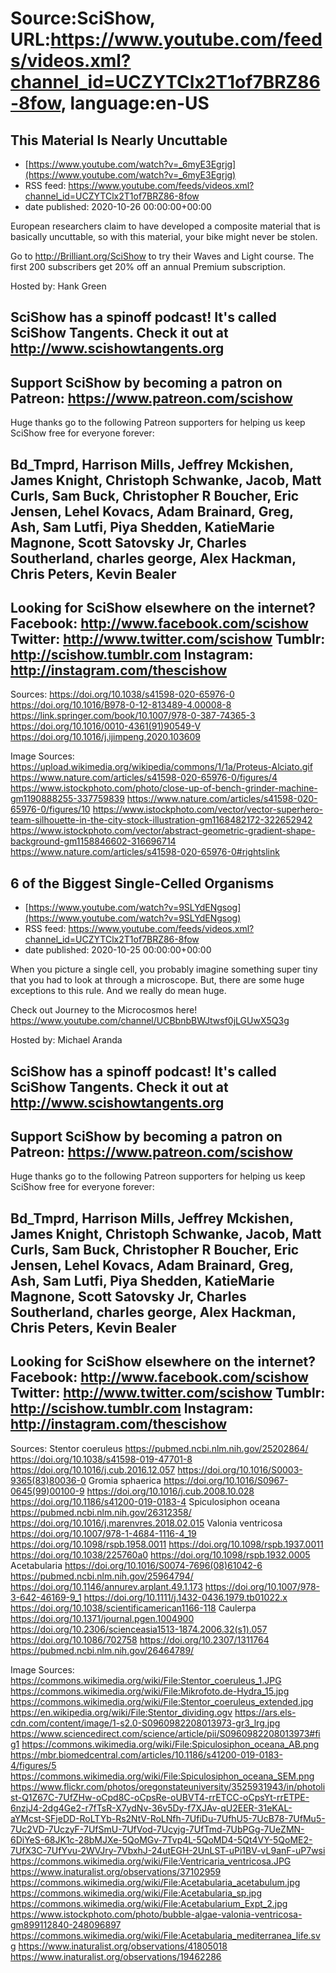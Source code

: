 # Source:SciShow, URL:https://www.youtube.com/feeds/videos.xml?channel_id=UCZYTClx2T1of7BRZ86-8fow, language:en-US

## This Material Is Nearly Uncuttable
 - [https://www.youtube.com/watch?v=_6myE3Egrjg](https://www.youtube.com/watch?v=_6myE3Egrjg)
 - RSS feed: https://www.youtube.com/feeds/videos.xml?channel_id=UCZYTClx2T1of7BRZ86-8fow
 - date published: 2020-10-26 00:00:00+00:00

European researchers claim to have developed a composite material that is basically uncuttable, so with this material, your bike might never be stolen. 

Go to http://Brilliant.org/SciShow to try their Waves and Light course. The first 200 subscribers get 20% off an annual Premium subscription.

Hosted by: Hank Green 

SciShow has a spinoff podcast! It's called SciShow Tangents. Check it out at http://www.scishowtangents.org
----------
Support SciShow by becoming a patron on Patreon: https://www.patreon.com/scishow
----------
Huge thanks go to the following Patreon supporters for helping us keep SciShow free for everyone forever:

Bd_Tmprd, Harrison Mills, Jeffrey Mckishen, James Knight, Christoph Schwanke, Jacob, Matt Curls, Sam Buck, Christopher R Boucher, Eric Jensen, Lehel Kovacs, Adam Brainard, Greg, Ash, Sam Lutfi, Piya Shedden, KatieMarie Magnone, Scott Satovsky Jr, Charles Southerland, charles george, Alex Hackman, Chris Peters, Kevin Bealer
----------
Looking for SciShow elsewhere on the internet?
Facebook: http://www.facebook.com/scishow
Twitter: http://www.twitter.com/scishow
Tumblr: http://scishow.tumblr.com
Instagram: http://instagram.com/thescishow
----------
Sources:
https://doi.org/10.1038/s41598-020-65976-0
https://doi.org/10.1016/B978-0-12-813489-4.00008-8
https://link.springer.com/book/10.1007/978-0-387-74365-3
https://doi.org/10.1016/0010-4361(91)90549-V
https://doi.org/10.1016/j.ijimpeng.2020.103609

Image Sources: 
https://upload.wikimedia.org/wikipedia/commons/1/1a/Proteus-Alciato.gif
https://www.nature.com/articles/s41598-020-65976-0/figures/4
https://www.istockphoto.com/photo/close-up-of-bench-grinder-machine-gm1190888255-337759839
https://www.nature.com/articles/s41598-020-65976-0/figures/10
https://www.istockphoto.com/vector/vector-superhero-team-silhouette-in-the-city-stock-illustration-gm1168482172-322652942
https://www.istockphoto.com/vector/abstract-geometric-gradient-shape-background-gm1158846602-316696714
https://www.nature.com/articles/s41598-020-65976-0#rightslink

## 6 of the Biggest Single-Celled Organisms
 - [https://www.youtube.com/watch?v=9SLYdENgsog](https://www.youtube.com/watch?v=9SLYdENgsog)
 - RSS feed: https://www.youtube.com/feeds/videos.xml?channel_id=UCZYTClx2T1of7BRZ86-8fow
 - date published: 2020-10-25 00:00:00+00:00

When you picture a single cell, you probably imagine something super tiny that you had to look at through a microscope. But, there are some huge exceptions to this rule. And we really do mean huge. 

Check out Journey to the Microcosmos here!
https://www.youtube.com/channel/UCBbnbBWJtwsf0jLGUwX5Q3g

Hosted by: Michael Aranda

SciShow has a spinoff podcast! It's called SciShow Tangents. Check it out at http://www.scishowtangents.org
----------
Support SciShow by becoming a patron on Patreon: https://www.patreon.com/scishow
----------
Huge thanks go to the following Patreon supporters for helping us keep SciShow free for everyone forever:

Bd_Tmprd, Harrison Mills, Jeffrey Mckishen, James Knight, Christoph Schwanke, Jacob, Matt Curls, Sam Buck, Christopher R Boucher, Eric Jensen, Lehel Kovacs, Adam Brainard, Greg, Ash, Sam Lutfi, Piya Shedden, KatieMarie Magnone, Scott Satovsky Jr, Charles Southerland, charles george, Alex Hackman, Chris Peters, Kevin Bealer
----------
Looking for SciShow elsewhere on the internet?
Facebook: http://www.facebook.com/scishow
Twitter: http://www.twitter.com/scishow
Tumblr: http://scishow.tumblr.com
Instagram: http://instagram.com/thescishow
----------
Sources:
Stentor coeruleus
https://pubmed.ncbi.nlm.nih.gov/25202864/
https://doi.org/10.1038/s41598-019-47701-8
https://doi.org/10.1016/j.cub.2016.12.057
https://doi.org/10.1016/S0003-9365(83)80036-0
Gromia sphaerica
https://doi.org/10.1016/S0967-0645(99)00100-9
https://doi.org/10.1016/j.cub.2008.10.028
https://doi.org/10.1186/s41200-019-0183-4
Spiculosiphon oceana
https://pubmed.ncbi.nlm.nih.gov/26312358/
https://doi.org/10.1016/j.marenvres.2018.02.015
Valonia ventricosa
https://doi.org/10.1007/978-1-4684-1116-4_19
https://doi.org/10.1098/rspb.1958.0011
https://doi.org/10.1098/rspb.1937.0011
https://doi.org/10.1038/225760a0
https://doi.org/10.1098/rspb.1932.0005
Acetabularia
https://doi.org/10.1016/S0074-7696(08)61042-6
https://pubmed.ncbi.nlm.nih.gov/25964794/
https://doi.org/10.1146/annurev.arplant.49.1.173
https://doi.org/10.1007/978-3-642-46169-9_1
https://doi.org/10.1111/j.1432-0436.1979.tb01022.x
https://doi.org/10.1038/scientificamerican1166-118
Caulerpa
https://doi.org/10.1371/journal.pgen.1004900
https://doi.org/10.2306/scienceasia1513-1874.2006.32(s1).057
https://doi.org/10.1086/702758
https://doi.org/10.2307/1311764
https://pubmed.ncbi.nlm.nih.gov/26464789/

Image Sources:
https://commons.wikimedia.org/wiki/File:Stentor_coeruleus_1.JPG
https://commons.wikimedia.org/wiki/File:Mikrofoto.de-Hydra_15.jpg
https://commons.wikimedia.org/wiki/File:Stentor_coeruleus_extended.jpg
https://en.wikipedia.org/wiki/File:Stentor_dividing.ogv
https://ars.els-cdn.com/content/image/1-s2.0-S0960982208013973-gr3_lrg.jpg
https://www.sciencedirect.com/science/article/pii/S0960982208013973#fig1
https://commons.wikimedia.org/wiki/File:Spiculosiphon_oceana_AB.png
https://mbr.biomedcentral.com/articles/10.1186/s41200-019-0183-4/figures/5
https://commons.wikimedia.org/wiki/File:Spiculosiphon_oceana_SEM.png
https://www.flickr.com/photos/oregonstateuniversity/3525931943/in/photolist-Q1Z67C-7UfZHw-oCpd8C-oCpsRe-oUBVT4-rrETCC-oCpsYt-rrETPE-6nzjJ4-2dg4Ge2-r7fTsR-X7ydNv-36v5Dy-f7XJAv-qU2EER-31eKAL-aYMcst-SFjeDD-RoLTYb-Rs2NtV-RoLNfh-7UfiDu-7UfhU5-7UcB78-7UfMu5-7Uc2VD-7UczyF-7UfSmU-7UfVod-7Ucyjg-7UfTmd-7UbPGg-7UeZMN-6DiYeS-68JK1c-28bMJXe-5QoMGv-7Tvp4L-5QoMD4-5Qt4VY-5QoME2-7UfX3C-7UfYvu-2WVJry-7VbxhJ-24utEGH-2UnLST-uPi1BV-vL9anF-uP7wsi
https://commons.wikimedia.org/wiki/File:Ventricaria_ventricosa.JPG
https://www.inaturalist.org/observations/37102959
https://commons.wikimedia.org/wiki/File:Acetabularia_acetabulum.jpg
https://commons.wikimedia.org/wiki/File:Acetabularia_sp.jpg
https://commons.wikimedia.org/wiki/File:Acetabularium_Expt_2.jpg
https://www.istockphoto.com/photo/bubble-algae-valonia-ventricosa-gm899112840-248096897
https://commons.wikimedia.org/wiki/File:Acetabularia_mediterranea_life.svg
https://www.inaturalist.org/observations/41805018
https://www.inaturalist.org/observations/19462286

